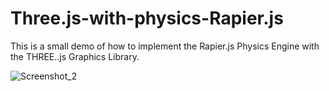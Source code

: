 # Three.js-with-physics-Rapier.js
This is a small demo of how to implement the Rapier.js Physics Engine with the THREE..js Graphics Library.


![Screenshot_2](https://user-images.githubusercontent.com/29004070/169675386-3e85fc91-60c6-4789-b01c-cd2072675b42.png)

